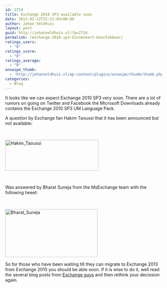 ```yaml
---
id: 2724
title: Exchange 2010 SP3 available soon
date: 2013-02-12T21:21:03+00:00
author: Johan Veldhuis
layout: post
guid: http://johanveldhuis.nl/?p=2724
permalink: /exchange-2010-sp3-binnenkort-beschikbaar/
ratings_users:
  - "0"
ratings_score:
  - "0"
ratings_average:
  - "0"
onswipe_thumb:
  - 'http://johanveldhuis.nl/wp-content/plugins/onswipe/thumb/thumb.php?src=http://johanveldhuis.nl/wp-content/uploads/2013/02/Hakim_Taoussi.png&amp;w=600&amp;h=800&amp;zc=1&amp;q=75&amp;f=0'
categories:
  - Blog
---
```

It looks like we can expect Exchange 2010 SP3 very soon. There are a lot of rumors on going on Twitter and Facebook the Microsoft Downloads already contains the Exchange 2010 SP3 UM Language Pack.

A question by Exchange fan Hakim Taoussi that it has been announced but not available:

&nbsp;

[<img alt="Hakim_Taoussi" src="https://i1.wp.com/johanveldhuis.nl/wp-content/uploads/2013/02/Hakim_Taoussi-300x99.png?resize=300%2C99" width="300" height="99" data-recalc-dims="1" />](https://i0.wp.com/johanveldhuis.nl/wp-content/uploads/2013/02/Hakim_Taoussi.png)

&nbsp;

Was answered by Bharat Suneja from the MsExchange team with the following tweet:

&nbsp;

[<img alt="Bharat_Suneja" src="https://i2.wp.com/johanveldhuis.nl/wp-content/uploads/2013/02/Bharat_Suneja.png?resize=297%2C155" width="297" height="155" data-recalc-dims="1" />](https://i2.wp.com/johanveldhuis.nl/wp-content/uploads/2013/02/Bharat_Suneja.png)

So for those who have been waiting till they can migrate to Exchange 2013 from Exchange 2010 you should be able soon. If it is wise to do it, well read the several blog posts from [Exchange guys](http://theessentialexchange.com/blogs/michael/archive/2013/01/06/exchange-server-2013-gotchas.aspx) and then rethink your decission again.